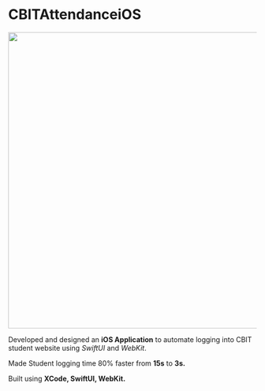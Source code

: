 # CBITAttendanceiOS

<img src="https://user-images.githubusercontent.com/52598978/83349537-341ab500-a353-11ea-8bbd-b26db8d1644c.gif" height="600"/>

Developed and designed an **iOS Application** to automate logging into CBIT student website using *SwiftUI* and *WebKit*.

Made Student logging time 80% faster from **15s** to **3s.**

Built using **XCode, SwiftUI, WebKit.**
